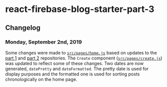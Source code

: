 # react-firebase-blog-starter-part-3

## Changelog

### Monday, September 2nd, 2019

Some changes were made to [`src/pages/home.js`](https://github.com/ashleemboyer/react-firebase-blog-starter-part-3/blob/master/src/pages/home.js) based on updates to the [part 1](https://github.com/ashleemboyer/react-firebase-blog-starter) and [part 2](https://github.com/ashleemboyer/react-firebase-blog-starter-part-2) repositories. The `Create` component ([`src/pages/create.js`](https://github.com/ashleemboyer/react-firebase-blog-starter-part-3/blob/master/src/pages/create.js)) was updated to reflect some of these changes. Two dates are now generated, `datePretty` and `dateFormatted`. The pretty date is used for display purposes and the formatted one is used for sorting posts chronologically on the home page.
